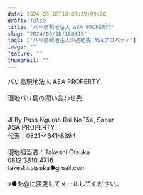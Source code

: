 ```yaml
---
date: 2024-03-18T18:08:19+09:00
draft: false
title: "バリ島現地法人 ASA PROPERTY"
slug: "2024/03/18/180819"
tags: ["バリ島現地法人の連絡先 ASAプロパティ"]
image: ""
feature: ""
thumbnail: ""
---
```

<p>バリ島現地法人 ASA PROPERTY<br/><br/>現地バリ島の問い合わせ先</p><p><br/>Jl.By Pass Ngurah Rai No.154, Sanur<br/>ASA PROPERTY<br/>代表：0821-4641-8394<br/><br/>現地担当者：Takeshi Otsuka<br/>0812 3810 4716<br/>takeshi.otsuka●gmail.com<br/><br/>※●を@に変更してメールしてください。</p>

